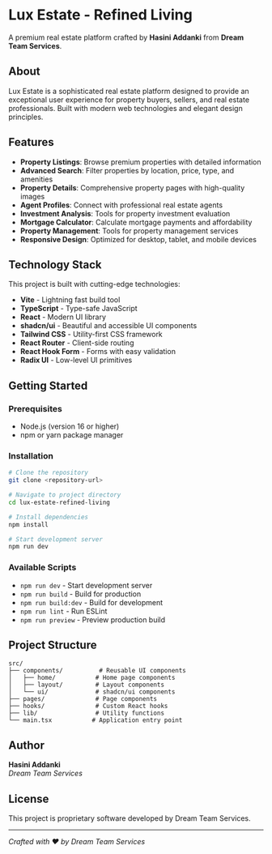 # Lux Estate - Refined Living

A premium real estate platform crafted by **Hasini Addanki** from **Dream Team Services**.

## About

Lux Estate is a sophisticated real estate platform designed to provide an exceptional user experience for property buyers, sellers, and real estate professionals. Built with modern web technologies and elegant design principles.

## Features

- **Property Listings**: Browse premium properties with detailed information
- **Advanced Search**: Filter properties by location, price, type, and amenities
- **Property Details**: Comprehensive property pages with high-quality images
- **Agent Profiles**: Connect with professional real estate agents
- **Investment Analysis**: Tools for property investment evaluation
- **Mortgage Calculator**: Calculate mortgage payments and affordability
- **Property Management**: Tools for property management services
- **Responsive Design**: Optimized for desktop, tablet, and mobile devices

## Technology Stack

This project is built with cutting-edge technologies:

- **Vite** - Lightning fast build tool
- **TypeScript** - Type-safe JavaScript
- **React** - Modern UI library
- **shadcn/ui** - Beautiful and accessible UI components
- **Tailwind CSS** - Utility-first CSS framework
- **React Router** - Client-side routing
- **React Hook Form** - Forms with easy validation
- **Radix UI** - Low-level UI primitives

## Getting Started

### Prerequisites

- Node.js (version 16 or higher)
- npm or yarn package manager

### Installation

```sh
# Clone the repository
git clone <repository-url>

# Navigate to project directory
cd lux-estate-refined-living

# Install dependencies
npm install

# Start development server
npm run dev
```

### Available Scripts

- `npm run dev` - Start development server
- `npm run build` - Build for production
- `npm run build:dev` - Build for development
- `npm run lint` - Run ESLint
- `npm run preview` - Preview production build

## Project Structure

```
src/
├── components/          # Reusable UI components
│   ├── home/           # Home page components
│   ├── layout/         # Layout components
│   └── ui/             # shadcn/ui components
├── pages/              # Page components
├── hooks/              # Custom React hooks
├── lib/                # Utility functions
└── main.tsx           # Application entry point
```

## Author

**Hasini Addanki**  
*Dream Team Services*

## License

This project is proprietary software developed by Dream Team Services.

---

*Crafted with ❤️ by Dream Team Services*
